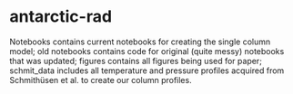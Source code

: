 # antarctic-rad

Notebooks contains current notebooks for creating the single column model; old notebooks contains code for original (quite messy) notebooks that was updated; figures contains all figures being used for paper; schmit_data includes all temperature and pressure profiles acquired from Schmithüsen et al. to create our column profiles.
